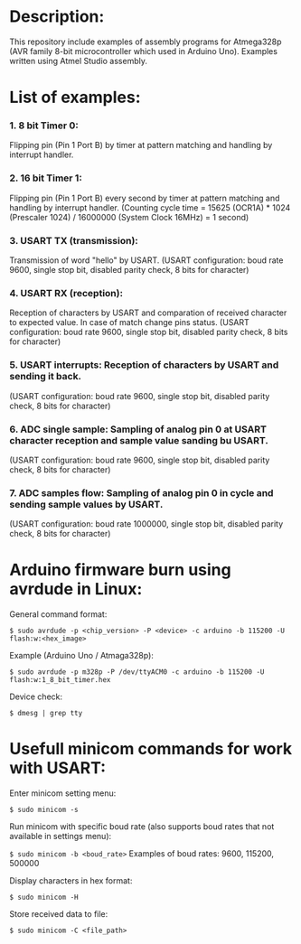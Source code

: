Description:
==============
This repository include examples of assembly programs for Atmega328p (AVR family 8-bit microcontroller which used in Arduino Uno). Examples written using Atmel Studio assembly.

List of examples:
=================
### 1. 8  bit Timer 0:
Flipping pin (Pin 1 Port B) by timer at pattern matching and handling by interrupt handler.
### 2. 16 bit Timer 1:
Flipping pin (Pin 1 Port B) every second by timer at pattern matching and handling by interrupt handler. 
(Counting cycle time = 15625 (OCR1A) * 1024 (Prescaler 1024) / 16000000 (System Clock 16MHz) = 1 second)
### 3. USART TX (transmission):
Transmission of word "hello" by USART. 
(USART configuration: boud rate 9600, single stop bit, disabled parity check, 8 bits for character)
### 4. USART RX (reception):
Reception of characters by USART and comparation of received character to expected value. In case of match change pins status.
(USART configuration: boud rate 9600, single stop bit, disabled parity check, 8 bits for character)
### 5. USART interrupts:		Reception of characters by USART and sending it back.
(USART configuration: boud rate 9600, single stop bit, disabled parity check, 8 bits for character)
### 6. ADC single sample:		Sampling of analog pin 0 at USART character reception and sample value sanding bu USART.
(USART configuration: boud rate 9600, single stop bit, disabled parity check, 8 bits for character)
### 7. ADC samples flow:		Sampling of analog pin 0 in cycle and sending sample values by USART.
(USART configuration: boud rate 1000000, single stop bit, disabled parity check, 8 bits for character)

Arduino firmware burn using avrdude in Linux:
===============================================
General command format:

```$ sudo avrdude -p <chip_version> -P <device> -c arduino -b 115200 -U flash:w:<hex_image>```

Example (Arduino Uno / Atmaga328p):

```$ sudo avrdude -p m328p -P /dev/ttyACM0 -c arduino -b 115200 -U flash:w:1_8_bit_timer.hex```

Device check:

```$ dmesg | grep tty```

Usefull minicom commands for work with USART:
=============================================
Enter minicom setting menu:

```$ sudo minicom -s```

Run minicom with specific boud rate (also supports boud rates that not available in settings menu):

```$ sudo minicom -b <boud_rate>```
Examples of boud rates: 9600, 115200, 500000

Display characters in hex format:

```$ sudo minicom -H```

Store received data to file:

```$ sudo minicom -C <file_path>```

